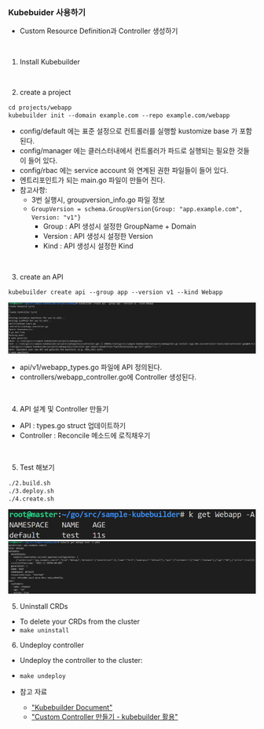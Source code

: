 ### Kubebuider 사용하기
- Custom Resource Definition과 Controller 생성하기
</br>

1. Install Kubebuilder
</br>

2. create a project
```
cd projects/webapp
kubebuilder init --domain example.com --repo example.com/webapp
```
- config/default 에는 표준 설정으로 컨트롤러를 실행할 kustomize base 가 포함된다.
- config/manager 에는 클러스터내에서 컨트롤러가 파드로 실행되는 필요한 것들이 들어 있다.
- config/rbac 에는 service account 와 연계된 권한 파일들이 들어 있다.
- 엔트리포인트가 되는 main.go 파일이 만들어 진다.
- 참고사항:
    - 3번 실행시, groupversion_info.go 파일 정보
    - ```GroupVersion = schema.GroupVersion{Group: "app.example.com", Version: "v1"}```
        - Group : API 생성시 설정한 GroupName + Domain
        - Version : API 생성시 설정한 Version
        - Kind : API 생성시 설정한 Kind
</br>

3. create an API
```
kubebuilder create api --group app --version v1 --kind Webapp
```
![CreateAPI](./img/1.png)
- api/v1/webapp_types.go 파일에 API 정의된다.
- controllers/webapp_controller.go에 Controller 생성된다.
</br>

4. API 설계 및 Controller 만들기
- API : types.go struct 업데이트하기
- Controller : Reconcile 메소드에 로직채우기
</br>

5. Test 해보기
```
./2.build.sh
./3.deploy.sh
./4.create.sh
```
![CreateResource](./img/2.png)
![GetResource](./img/3.png)

5. Uninstall CRDs
- To delete your CRDs from the cluster
- ```make uninstall```

6. Undeploy controller
- Undeploy the controller to the cluster:
- ```make undeploy```

- 참고 자료
    - ["Kubebuilder Document"](https://book.kubebuilder.io/quick-start.html)
    - ["Custom Controller 만들기 - kubebuilder 활용"](https://devocean.sk.com/blog/techBoardDetail.do?ID=164260)

